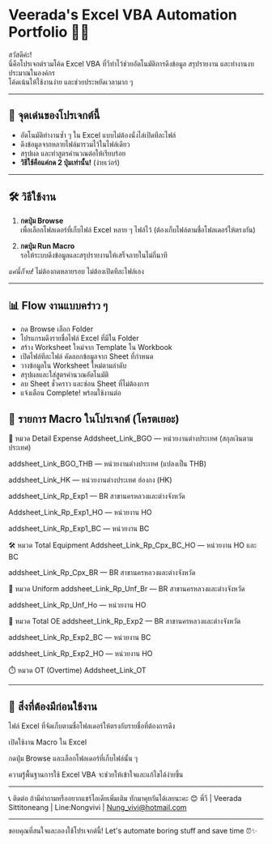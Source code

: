 # Veerada's Excel VBA Automation Portfolio 💼✨

สวัสดีค่ะ!  
นี่คือโปรเจกต์รวมโค้ด Excel VBA ที่วีทำไว้ช่วยอัตโนมัติการดึงข้อมูล สรุปรายงาน และทำงานงบประมาณในองค์กร  
โค้ดเน้นให้ใช้งานง่าย และช่วยประหยัดเวลามาก ๆ

---

## 🎯 จุดเด่นของโปรเจกต์นี้

- อัตโนมัติทำงานซ้ำ ๆ ใน Excel แบบไม่ต้องนั่งไล่เปิดทีละไฟล์  
- ดึงข้อมูลจากหลายไฟล์มารวมไว้ในไฟล์เดียว  
- สรุปผล และทำสูตรคำนวณต่อให้เรียบร้อย  
- **วิธีใช้คือแค่กด 2 ปุ่มเท่านั้น!** (ง่ายเว่อร์)

---

## 🛠️ วิธีใช้งาน

1. **กดปุ่ม Browse**  
   เพื่อเลือกโฟลเดอร์ที่เก็บไฟล์ Excel หลาย ๆ ไฟล์ไว้ (ต้องเก็บไฟล์ตามชื่อโฟลเดอร์ให้ตรงกัน)  
   
2. **กดปุ่ม Run Macro**  
   รอให้ระบบดึงข้อมูลและสรุปรายงานให้เสร็จภายในไม่กี่นาที

*แค่นี้ก็จบ!* ไม่ต้องกดหลายรอบ ไม่ต้องเปิดทีละไฟล์เอง

---

## 📊 Flow งานแบบคร่าว ๆ

- กด Browse เลือก Folder  
- โปรแกรมดึงรายชื่อไฟล์ Excel ที่มีใน Folder  
- สร้าง Worksheet ใหม่จาก Template ใน Workbook  
- เปิดไฟล์ทีละไฟล์ คัดลอกข้อมูลจาก Sheet ที่กำหนด  
- วางข้อมูลใน Worksheet ใหม่ตามลำดับ  
- สรุปผลและใส่สูตรคำนวณอัตโนมัติ  
- ลบ Sheet ชั่วคราว และซ่อน Sheet ที่ไม่ต้องการ  
- แจ้งเตือน Complete! พร้อมใช้งานต่อ
  

## 📝 รายการ Macro ในโปรเจกต์ (โครตเยอะ)

🧾 หมวด Detail Expense
Addsheet_Link_BGO — หน่วยงานต่างประเทศ (สกุลเงินตามประเทศ)

addsheet_Link_BGO_THB — หน่วยงานต่างประเทศ (แปลงเป็น THB)

addsheet_Link_HK — หน่วยงานต่างประเทศ ฮ่องกง (HK)

addsheet_Link_Rp_Exp1 — BR สาขานครหลวงและต่างจังหวัด

Addsheet_Link_Rp_Exp1_HO — หน่วยงาน HO

addsheet_Link_Rp_Exp1_BC — หน่วยงาน BC

🛠️ หมวด Total Equipment
Addsheet_Link_Rp_Cpx_BC_HO — หน่วยงาน HO และ BC

addsheet_Link_Rp_Cpx_BR — BR สาขานครหลวงและต่างจังหวัด

👕 หมวด Uniform
addsheet_Link_Rp_Unf_Br — BR สาขานครหลวงและต่างจังหวัด

addsheet_Link_Rp_Unf_Ho — หน่วยงาน HO

💼 หมวด Total OE
addsheet_Link_Rp_Exp2 — BR สาขานครหลวงและต่างจังหวัด

addsheet_Link_Rp_Exp2_BC — หน่วยงาน BC

addsheet_Link_Rp_Exp2_HO — หน่วยงาน HO

⏱️ หมวด OT (Overtime)
Addsheet_Link_OT
   
---

## 🧰 สิ่งที่ต้องมีก่อนใช้งาน
ไฟล์ Excel ที่จัดเก็บตามชื่อโฟลเดอร์ให้ตรงกับรายชื่อที่ต้องการดึง

เปิดใช้งาน Macro ใน Excel

กดปุ่ม Browse และเลือกโฟลเดอร์ที่เก็บไฟล์นั้น ๆ

ความรู้พื้นฐานการใช้ Excel VBA จะช่วยให้เข้าใจและแก้ไขได้ง่ายขึ้น

---

📞 ติดต่อ
ถ้ามีคำถามหรืออยากแชร์ไอเดียเพิ่มเติม ทักมาคุยกันได้เลยนะคะ 😊
พี่วี | Veerada Sittitoneang | Line:Nongvivi | Nung_vivi@hotmail.com

---

ขอบคุณที่สนใจและลองใช้โปรเจกต์นี้!
Let's automate boring stuff and save time ⏰✨
